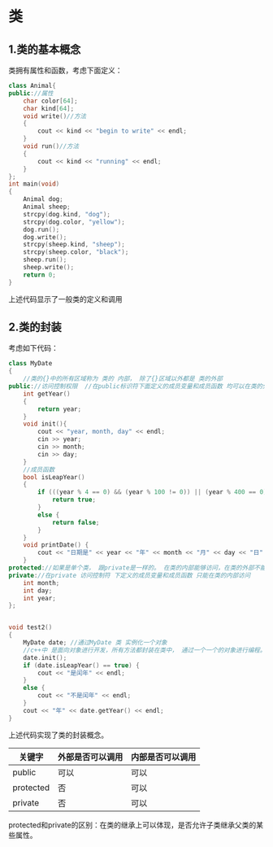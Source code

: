 # 类
## 1.类的基本概念
类拥有属性和函数，考虑下面定义：<br>
```cpp
class Animal{
public://属性
	char color[64];
	char kind[64];
	void write()//方法
	{
		cout << kind << "begin to write" << endl;
	}
	void run()//方法
	{
		cout << kind << "running" << endl;
	}
};
int main(void)
{
	Animal dog;
	Animal sheep;
	strcpy(dog.kind, "dog");
	strcpy(dog.color, "yellow");
	dog.run();
	dog.write();
	strcpy(sheep.kind, "sheep");
	strcpy(sheep.color, "black");
	sheep.run();
	sheep.write();
	return 0;
}
```

上述代码显示了一般类的定义和调用

## 2.类的封装
考虑如下代码：<br>
```cpp
class MyDate
{
	//类的{}中的所有区域称为 类的 内部， 除了{}区域以外都是 类的外部
public://访问控制权限  //在public标识符下面定义的成员变量和成员函数 均可以在类的外部和类的内部 访问
	int getYear()
	{
		return year;
	}
	void init(){
		cout << "year, month, day" << endl;
		cin >> year;
		cin >> month;
		cin >> day;
	}
	//成员函数
	bool isLeapYear()
	{
		if (((year % 4 == 0) && (year % 100 != 0)) || (year % 400 == 0)) {
			return true;
		}
		else {
			return false;
		}
	}
	void printDate() {
		cout << "日期是" << year << "年" << month << "月" << day << "日" << endl;
	}
protected://如果是单个类， 跟private是一样的。 在类的内部能够访问，在类的外部不能够访问
private://在private 访问控制符 下定义的成员变量和成员函数 只能在类的内部访问
	int month;
	int day;
	int year;
};


void test2()
{
	MyDate date; //通过MyDate 类 实例化一个对象
	//c++中 是面向对象进行开发，所有方法都封装在类中， 通过一个一个的对象进行编程。
	date.init();
	if (date.isLeapYear() == true) {
		cout << "是闰年" << endl;
	}
	else {
		cout << "不是闰年" << endl;
	}
	cout << "年" << date.getYear() << endl;
}
```
上述代码实现了类的封装概念。<br>

|关键字|外部是否可以调用|内部是否可以调用|
|-----|---------------|--------------|
|public| 可以  | 可以  |
|protected| 否  | 可以  |
|private| 否  | 可以  |

protected和private的区别：在类的继承上可以体现，是否允许子类继承父类的某些属性。<br>
